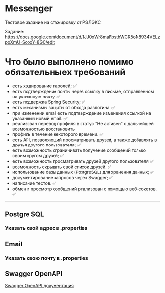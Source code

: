 # Messenger
Тестовое задание на стажировку от РЭЛЭКС

Задание: https://docs.google.com/document/d/1JJ0xWr8maPbsthWCR5oN8934VELzpoXmU-SobxY-8G0/edit

# Что было выполнено помимо обязательныех требований
 * есть хэширование паролей; :white_check_mark:
 * есть подтверждение почты через ссылку  в письме, отправленном на указанную почту. :white_check_mark:
 * есть поддержка Spring Security; :white_check_mark:
 * есть механизмы защиты от обхода разлогина. :white_check_mark:
 * при изменении email есть подтверждение изменения ссылкой на указанный новый email. :white_check_mark:
 * реализован перевод профиля в статус “Не активен” с дальнейшей возможностью восстановить
 * профиль в течение некоторого времени. :white_check_mark:
 * есть API, позволяющий просматривать друзей, а также добавлять в друзья другого пользователя; :white_check_mark:
 * есть возможность ограничивать получение сообщений только своим кругом друзей; :white_check_mark:
 * есть возможность просматривать друзей другого пользователя :white_check_mark:
 * возможность скрывать свой список друзей. :white_check_mark:
 * использование базы данных (PostgreSQL) для хранения данных; :white_check_mark:
 * документирование запросов через Swagger; :white_check_mark:
 * написание тестов. :white_check_mark:
 * обмен и просмотр сообщений реализован с помощью веб-сокетов. :white_check_mark:
___
## Postgre SQL
### Указать свой адрес в .properties
## Email
### Указать свою почту в .properties
## Swagger OpenAPI
[Swagger OpenAPI документация](http://localhost:8080/swagger-ui/index.html#)
